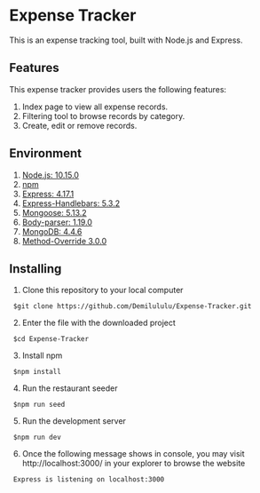 # Expense Tracker
This is an expense tracking tool, built with Node.js and Express.

## Features
This expense tracker provides users the following features:
1. Index page to view all expense records.
2. Filtering tool to browse records by category.
3. Create, edit or remove records.
 

## Environment
1.  [Node.js: 10.15.0](https://nodejs.org/en/)
2.  [npm](https://www.npmjs.com/get-npm)
3.  [Express: 4.17.1](https://www.npmjs.com/package/express) 
4.  [Express-Handlebars: 5.3.2](https://www.npmjs.com/package/express-handlebars)
5.  [Mongoose: 5.13.2](https://www.npmjs.com/package/mongoose)
6.  [Body-parser: 1.19.0](https://www.npmjs.com/package/body-parser)
7.  [MongoDB: 4.4.6](https://www.mongodb.com/download-center/community)
8.  [Method-Override 3.0.0](https://www.npmjs.com/package/method-override)
 

## Installing
1. Clone this repository to your local computer
```
 $git clone https://github.com/Demilululu/Expense-Tracker.git
```
2. Enter the file with the downloaded project
```
 $cd Expense-Tracker
```
3. Install npm
```
 $npm install
```
4. Run the restaurant seeder
```
 $npm run seed
```
5. Run the development server
```
 $npm run dev
```
6. Once the following message shows in console, you may visit http://localhost:3000/ in your explorer to browse the website
```
 Express is listening on localhost:3000
```